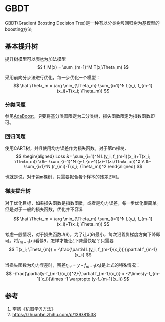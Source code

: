 # GBDT

GBDT(Gradient Boosting Decision Tree)是一种有以分类树和回归树为基模型的boosting方法

## 基本提升树

提升树模型可以表达为加法模型
$$
f_M(x) = \sum_{m=1}^M T(x;\Theta_m)
$$

采用前向分步法进行优化，每一步优化一个模型：
$$
\hat \Theta_m = \arg \min_{\Theta_m} \sum_{i=1}^N L(y_i, f_{m-1}(x_i)+T(x_i; \Theta_m))
$$

### 分类问题

参见[AdaBoost](./0018-AdaBoost.md)，只要将基分类器限定为二分类树，损失函数限定为指数函数即可。

### 回归问题

使用CART树，并且使用均方误差作为损失函数。对于第m棵树，
$$
\begin{aligned}
    Loss &= \sum_{i=1}^N L(y_i, f_{m-1}(x_i)+T(x_i; \Theta_m)) \\
&= \sum_{i=1}^N (y-f_{m-1}(x)-T(xi;\Theta_m))^2 \\
&= \sum_{i=1}^N (r_{mi}-T(x_i; \Theta_m))^2
\end{aligned}
$$

也就是说，对于第m棵树，只需要拟合每个样本的残差即可。

### 梯度提升树

对于优化目标，如果损失函数是指数函数，或者是均方误差，每一步优化很简单。但是对于一般的损失函数，优化并不容易

$$
\hat \Theta_m = \arg \min_{\Theta_m} \sum_{i=1}^N L(y_i, f_{m-1}(x_i)+T(x_i; \Theta_m))
$$

考虑一般情况，对于损失函数$J(\theta)$，为了让$J(\theta)$最小，每次沿着负梯度方向下降即可。将$f_{m-1}(x_i)$看做$\theta$，怎样才能让$L$下降最快呢？只需要
$$
T(x_i; \Theta_{m}) = -\frac{\partial L(y_i, f_{m-1}(x_i))}{\partial f_{m-1}(x_i)}
$$

当损失函数为均方误差时，残差$r_{mi} = y-f_{m-1}(x_i)$是上式的特殊情况：
$$
-\frac{\partial(y-f_{m-1}(x_i))^2}{\partial f_{m-1}(x_i)} = -2\times(y-f_{m-1}(x_i))\times -1 \varpropto  (y-f_{m-1}(x_i))
$$

## 参考

1. 李航《机器学习方法》
2. https://zhuanlan.zhihu.com/p/139381538




